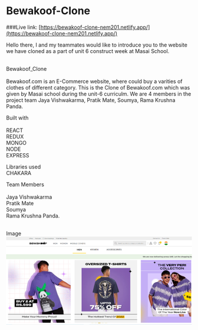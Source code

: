 # Bewakoof-Clone <br/>
###Live link:
[https://bewakoof-clone-nem201.netlify.app/](https://bewakoof-clone-nem201.netlify.app/)


Hello there, I and my teammates would like to introduce you to the website we have cloned as a part of unit 6 construct week at Masai School. <br/> <br/>

Bewakoof_Clone <br/> <br/>
Bewakoof.com is an E-Commerce website, where could buy a varities of clothes of different category. This is the Clone of Bewakoof.com which was given by Masai school during the unit-6 curriculm. We are 4 members in the project team Jaya Vishwakarma, Pratik Mate, Soumya, Rama Krushna Panda. <br/>

Built with <br/> <br/>
REACT <br/>REDUX <br/>MONGO <br/>NODE <br/>EXPRESS <br/>

Libraries used <br/>
CHAKARA <br/>

Team Members <br/> <br/>
Jaya Vishwakarma <br/>
Pratik Mate <br/>
Soumya <br/>
Rama Krushna Panda. <br/> <br/>

Image 
![image](https://github.com/ramakrushnapanda634/descriptive-payment-4603/blob/main/Capture.PNG?raw=true)

